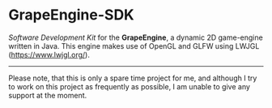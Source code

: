 # GrapeEngine-SDK

*Software Development Kit* for the **GrapeEngine**, a dynamic 2D game-engine written in Java.
This engine makes use of OpenGL and GLFW using LWJGL (https://www.lwjgl.org/).

---
Please note, that this is only a spare time project for me, and although I try to work
on this project as frequently as possible, I am unable to give any support at the moment.
